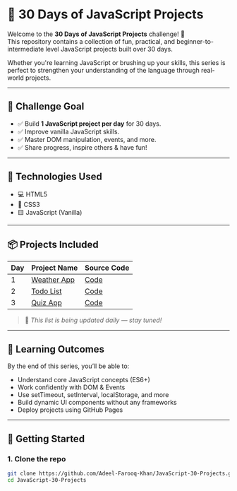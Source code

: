 # 🧠 30 Days of JavaScript Projects

Welcome to the **30 Days of JavaScript Projects** challenge! 🚀  
This repository contains a collection of fun, practical, and beginner-to-intermediate level JavaScript projects built over 30 days.

Whether you're learning JavaScript or brushing up your skills, this series is perfect to strengthen your understanding of the language through real-world projects.

---

## 📅 Challenge Goal

- ✅ Build **1 JavaScript project per day** for 30 days.
- ✅ Improve vanilla JavaScript skills.
- ✅ Master DOM manipulation, events, and more.
- ✅ Share progress, inspire others & have fun!

---

## 🔧 Technologies Used

- 💻 HTML5
- 🎨 CSS3
- 🟨 JavaScript (Vanilla)

---

## 📦 Projects Included

| Day | Project Name                 | Source Code |
|-----|------------------------------|-------------|
| 1   | [Weather App](./Weather%20App) | [Code](./Weather%20App) |
| 2   | [Todo List](./To-do%20List) | [Code](./To-do%20List) |
| 3   | [Quiz App](./Quiz%20App) | [Code](./Quiz%20App) |


> 🔄 *This list is being updated daily — stay tuned!*

---

## 🧠 Learning Outcomes

By the end of this series, you’ll be able to:

- Understand core JavaScript concepts (ES6+)
- Work confidently with DOM & Events
- Use setTimeout, setInterval, localStorage, and more
- Build dynamic UI components without any frameworks
- Deploy projects using GitHub Pages

---

## 🚀 Getting Started

### 1. Clone the repo
```bash
git clone https://github.com/Adeel-Farooq-Khan/JavaScript-30-Projects.git
cd JavaScript-30-Projects
